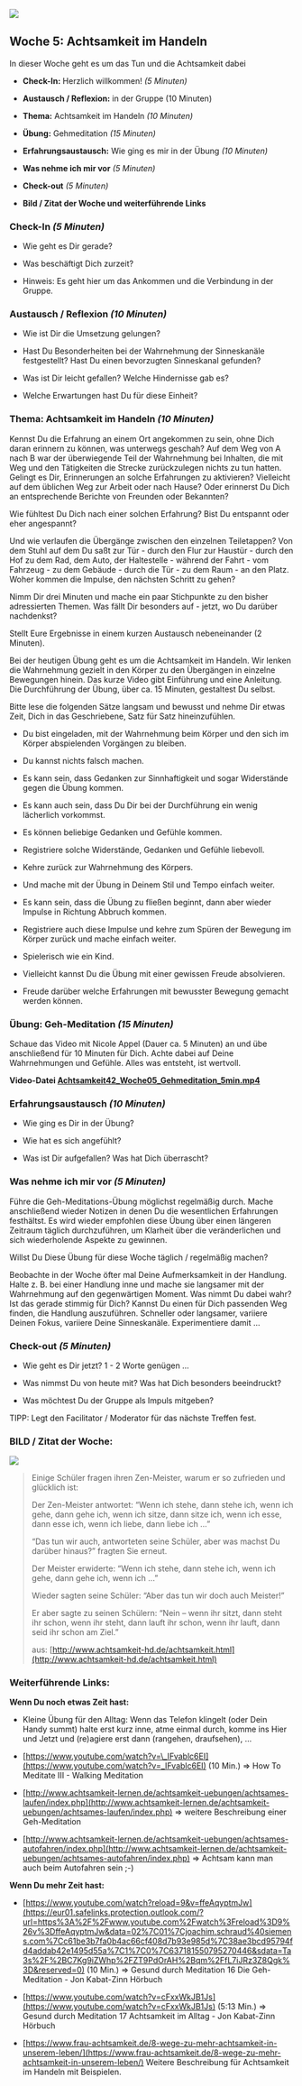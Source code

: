 

![](./images/OrangeLine.png)

## Woche 5: Achtsamkeit im Handeln

In dieser Woche geht es um das Tun und die Achtsamkeit dabei

-   **Check-In:** Herzlich willkommen! *(5 Minuten)*

-   **Austausch / Reflexion:** in der Gruppe (10 Minuten)

-   **Thema:** Achtsamkeit im Handeln *(10 Minuten)*

-   **Übung:** Gehmeditation *(15 Minuten)*

-   **Erfahrungsaustausch:** Wie ging es mir in der Übung *(10 Minuten)*

-   **Was nehme ich mir vor** *(5 Minuten)*

-   **Check-out** *(5 Minuten)*

-   **Bild / Zitat der Woche und weiterführende Links**

### Check-In *(5 Minuten)*

- Wie geht es Dir gerade?

- Was beschäftigt Dich zurzeit?

- Hinweis: Es geht hier um das Ankommen und die Verbindung in der Gruppe.


### Austausch / Reflexion *(10 Minuten)*

- Wie ist Dir die Umsetzung gelungen?

- Hast Du Besonderheiten bei der Wahrnehmung der Sinneskanäle
  festgestellt? Hast Du einen bevorzugten Sinneskanal gefunden?
- Was ist Dir leicht gefallen? Welche Hindernisse gab es?

- Welche Erwartungen hast Du für diese Einheit?


### Thema: Achtsamkeit im Handeln *(10 Minuten)*

Kennst Du die Erfahrung an einem Ort angekommen zu sein, ohne Dich daran
erinnern zu können, was unterwegs geschah? Auf dem Weg von A nach B war
der überwiegende Teil der Wahrnehmung bei Inhalten, die mit Weg und den
Tätigkeiten die Strecke zurückzulegen nichts zu tun hatten. Gelingt es
Dir, Erinnerungen an solche Erfahrungen zu aktivieren? Vielleicht auf
dem üblichen Weg zur Arbeit oder nach Hause? Oder erinnerst Du Dich an
entsprechende Berichte von Freunden oder Bekannten?

Wie fühltest Du Dich nach einer solchen Erfahrung? Bist Du entspannt
oder eher angespannt?

Und wie verlaufen die Übergänge zwischen den einzelnen Teiletappen? Von
dem Stuhl auf dem Du saßt zur Tür - durch den Flur zur Haustür - durch
den Hof zu dem Rad, dem Auto, der Haltestelle - während der Fahrt - vom
Fahrzeug - zu dem Gebäude - durch die Tür - zu dem Raum - an den Platz.
Woher kommen die Impulse, den nächsten Schritt zu gehen?

Nimm Dir drei Minuten und mache ein paar Stichpunkte zu den bisher
adressierten Themen. Was fällt Dir besonders auf - jetzt, wo Du darüber
nachdenkst?
>
>
>
>
>
>
>
>
>

Stellt Eure Ergebnisse in einem kurzen Austausch nebeneinander (2 Minuten).

Bei der heutigen Übung geht es um die Achtsamkeit im Handeln. Wir lenken
die Wahrnehmung gezielt in den Körper zu den Übergängen in einzelne
Bewegungen hinein. Das kurze Video gibt Einführung und eine Anleitung.
Die Durchführung der Übung, über ca. 15 Minuten, gestaltest Du selbst.

Bitte lese die folgenden Sätze langsam und bewusst und nehme Dir etwas
Zeit, Dich in das Geschriebene, Satz für Satz hineinzufühlen.

-   Du bist eingeladen, mit der Wahrnehmung beim Körper und den sich im
    Körper abspielenden Vorgängen zu bleiben.

-   Du kannst nichts falsch machen.

-   Es kann sein, dass Gedanken zur Sinnhaftigkeit und sogar Widerstände
    gegen die Übung kommen.

-   Es kann auch sein, dass Du Dir bei der Durchführung ein wenig
    lächerlich vorkommst.

-   Es können beliebige Gedanken und Gefühle kommen.

-   Registriere solche Widerstände, Gedanken und Gefühle liebevoll.

-   Kehre zurück zur Wahrnehmung des Körpers.

-   Und mache mit der Übung in Deinem Stil und Tempo einfach weiter.

-   Es kann sein, dass die Übung zu fließen beginnt, dann aber wieder
    Impulse in Richtung Abbruch kommen.

-   Registriere auch diese Impulse und kehre zum Spüren der Bewegung im
    Körper zurück und mache einfach weiter.

-   Spielerisch wie ein Kind.

-   Vielleicht kannst Du die Übung mit einer gewissen Freude
    absolvieren.

-   Freude darüber welche Erfahrungen mit bewusster Bewegung gemacht
    werden können.

### Übung: Geh-Meditation *(15 Minuten)*

Schaue das Video mit Nicole Appel (Dauer ca. 5 Minuten) an und übe
anschließend für 10 Minuten für Dich. Achte dabei auf Deine
Wahrnehmungen und Gefühle. Alles was entsteht, ist wertvoll.

**Video-Datei [Achtsamkeit42_Woche05_Gehmeditation_5min.mp4](https://archive.org/download/Achtsamkeit-42/Achtsamkeit42_Woche05_Gehmeditation_5min.mp4)**

### Erfahrungsaustausch *(10 Minuten)*

-   Wie ging es Dir in der Übung?

-   Wie hat es sich angefühlt?

-   Was ist Dir aufgefallen? Was hat Dich überrascht?

### Was nehme ich mir vor *(5 Minuten)*

Führe die Geh-Meditations-Übung möglichst regelmäßig durch. Mache
anschließend wieder Notizen in denen Du die wesentlichen Erfahrungen
festhältst. Es wird wieder empfohlen diese Übung über einen längeren
Zeitraum täglich durchzuführen, um Klarheit über die veränderlichen und
sich wiederholende Aspekte zu gewinnen.

Willst Du Diese Übung für diese Woche täglich / regelmäßig machen?

Beobachte in der Woche öfter mal Deine Aufmerksamkeit in der Handlung.
Halte z. B. bei einer Handlung inne und mache sie langsamer mit der
Wahrnehmung auf den gegenwärtigen Moment. Was nimmt Du dabei wahr? Ist
das gerade stimmig für Dich? Kannst Du einen für Dich passenden Weg
finden, die Handlung auszuführen. Schneller oder langsamer, variiere
Deinen Fokus, variiere Deine Sinneskanäle. Experimentiere damit ...

### Check-out *(5 Minuten)*

-   Wie geht es Dir jetzt? 1 - 2 Worte genügen …

-   Was nimmst Du von heute mit? Was hat Dich besonders beeindruckt?

-   Was möchtest Du der Gruppe als Impuls mitgeben?

TIPP: Legt den Facilitator / Moderator für das nächste Treffen
fest.

### BILD / Zitat der Woche: 

![](./images/image11.png)

>  Einige Schüler fragen ihren Zen-Meister, warum er so zufrieden und glücklich ist:
>
> Der Zen-Meister antwortet: “Wenn ich stehe, dann stehe ich, wenn ich gehe, dann gehe ich, wenn ich sitze, dann sitze ich, wenn ich esse, dann esse ich, wenn ich liebe, dann liebe ich …”
>
> “Das tun wir auch, antworteten seine Schüler, aber was machst Du darüber hinaus?” fragten Sie erneut.
>
> Der Meister erwiderte: “Wenn ich stehe, dann stehe ich, wenn ich gehe, dann gehe ich, wenn ich ...”
>
> Wieder sagten seine Schüler: “Aber das tun wir doch auch Meister!”
>
> Er aber sagte zu seinen Schülern: “Nein – wenn ihr sitzt, dann steht ihr schon, wenn ihr steht, dann lauft ihr schon, wenn ihr lauft, dann seid ihr schon am Ziel.”
>
> aus: [http://www.achtsamkeit-hd.de/achtsamkeit.html](http://www.achtsamkeit-hd.de/achtsamkeit.html)

### Weiterführende Links:

**Wenn Du noch etwas Zeit hast:**

-   Kleine Übung für den Alltag: Wenn das Telefon klingelt (oder Dein
    Handy summt) halte erst kurz inne, atme einmal durch, komme ins Hier
    und Jetzt und (re)agiere erst dann (rangehen, draufsehen), ...

-   [https://www.youtube.com/watch?v=\_IFvablc6EI](https://www.youtube.com/watch?v=_IFvablc6EI)
    (10 Min.) =&gt; How To Meditate III - Walking Meditation

-   [http://www.achtsamkeit-lernen.de/achtsamkeit-uebungen/achtsames-laufen/index.php](http://www.achtsamkeit-lernen.de/achtsamkeit-uebungen/achtsames-laufen/index.php)
    =&gt; weitere Beschreibung einer Geh-Meditation

-   [http://www.achtsamkeit-lernen.de/achtsamkeit-uebungen/achtsames-autofahren/index.php](http://www.achtsamkeit-lernen.de/achtsamkeit-uebungen/achtsames-autofahren/index.php)
    =&gt; Achtsam kann man auch beim Autofahren sein ;-)

**Wenn Du mehr Zeit hast:**

-   [https://www.youtube.com/watch?reload=9&v=ffeAqyptmJw](https://eur01.safelinks.protection.outlook.com/?url=https%3A%2F%2Fwww.youtube.com%2Fwatch%3Freload%3D9%26v%3DffeAqyptmJw&data=02%7C01%7Cjoachim.schraud%40siemens.com%7Cc61be3b7fa0b4ac66cf408d7b93e985d%7C38ae3bcd95794fd4addab42e1495d55a%7C1%7C0%7C637181550795270446&sdata=Ta3s%2F%2BC7Kg9iZWhp%2FZT9PdOrAH%2Bqm%2FfL7iJRz3Z8Qgk%3D&reserved=0)
    (10 Min.) =&gt; Gesund durch Meditation 16 Die Geh-Meditation - Jon
    Kabat-Zinn Hörbuch

-   [https://www.youtube.com/watch?v=cFxxWkJB1Js](https://www.youtube.com/watch?v=cFxxWkJB1Js)
    (5:13 Min.) =&gt; Gesund durch Meditation 17 Achtsamkeit im Alltag -
    Jon Kabat-Zinn Hörbuch

-   [https://www.frau-achtsamkeit.de/8-wege-zu-mehr-achtsamkeit-in-unserem-leben/](https://www.frau-achtsamkeit.de/8-wege-zu-mehr-achtsamkeit-in-unserem-leben/)
    Weitere Beschreibung für Achtsamkeit im Handeln mit Beispielen.